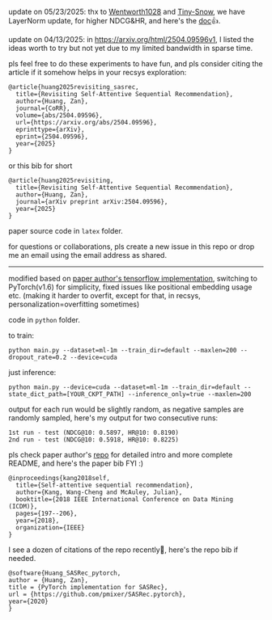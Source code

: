 update on 05/23/2025: thx to [Wentworth1028](https://github.com/Wentworth1028) and [Tiny-Snow](https://github.com/Tiny-Snow), we have LayerNorm update, for higher NDCG&HR, and here's the [doc](https://github.com/Tiny-Snow/SASRec.pytorch/blob/main/Result_Norm.md)👍.

update on 04/13/2025: in https://arxiv.org/html/2504.09596v1, I listed the ideas worth to try but not yet due to my limited bandwidth in sparse time.

pls feel free to do these experiments to have fun, and pls consider citing the article if it somehow helps in your recsys exploration:

```
@article{huang2025revisiting_sasrec,
  title={Revisiting Self-Attentive Sequential Recommendation},
  author={Huang, Zan},
  journal={CoRR},
  volume={abs/2504.09596},
  url={https://arxiv.org/abs/2504.09596},
  eprinttype={arXiv},
  eprint={2504.09596},
  year={2025}
}
```

or this bib for short

```
@article{huang2025revisiting,
  title={Revisiting Self-Attentive Sequential Recommendation},
  author={Huang, Zan},
  journal={arXiv preprint arXiv:2504.09596},
  year={2025}
}
```

paper source code in `latex` folder.

for questions or collaborations, pls create a new issue in this repo or drop me an email using the email address as shared.

---

modified based on [paper author's tensorflow implementation](https://github.com/kang205/SASRec), switching to PyTorch(v1.6) for simplicity, fixed issues like positional embedding usage etc. (making it harder to overfit, except for that, in recsys, personalization=overfitting sometimes)

code in `python` folder.

to train:

```
python main.py --dataset=ml-1m --train_dir=default --maxlen=200 --dropout_rate=0.2 --device=cuda
```

just inference:

```
python main.py --device=cuda --dataset=ml-1m --train_dir=default --state_dict_path=[YOUR_CKPT_PATH] --inference_only=true --maxlen=200

```

output for each run would be slightly random, as negative samples are randomly sampled, here's my output for two consecutive runs:

```
1st run - test (NDCG@10: 0.5897, HR@10: 0.8190)
2nd run - test (NDCG@10: 0.5918, HR@10: 0.8225)
```

pls check paper author's [repo](https://github.com/kang205/SASRec) for detailed intro and more complete README, and here's the paper bib FYI :)

```
@inproceedings{kang2018self,
  title={Self-attentive sequential recommendation},
  author={Kang, Wang-Cheng and McAuley, Julian},
  booktitle={2018 IEEE International Conference on Data Mining (ICDM)},
  pages={197--206},
  year={2018},
  organization={IEEE}
}
```

I see a dozen of citations of the repo recently🫰, here's the repo bib if needed.
```
@software{Huang_SASRec_pytorch,
author = {Huang, Zan},
title = {PyTorch implementation for SASRec},
url = {https://github.com/pmixer/SASRec.pytorch},
year={2020}
}
```
